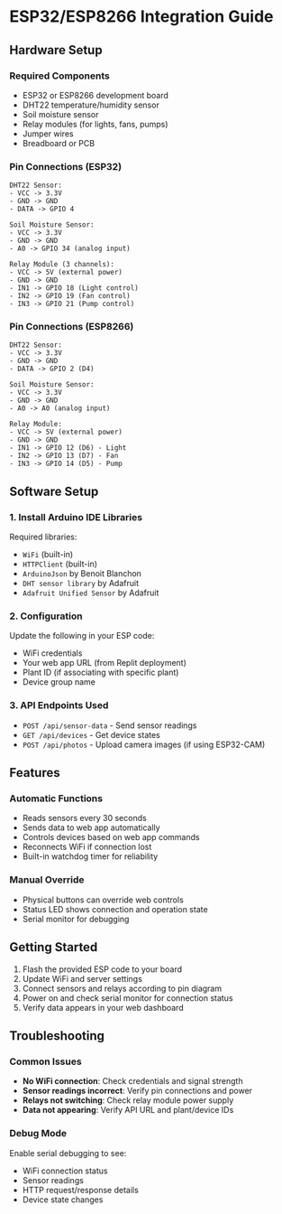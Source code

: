 # ESP32/ESP8266 Integration Guide

## Hardware Setup

### Required Components
- ESP32 or ESP8266 development board
- DHT22 temperature/humidity sensor
- Soil moisture sensor
- Relay modules (for lights, fans, pumps)
- Jumper wires
- Breadboard or PCB

### Pin Connections (ESP32)
```
DHT22 Sensor:
- VCC -> 3.3V
- GND -> GND  
- DATA -> GPIO 4

Soil Moisture Sensor:
- VCC -> 3.3V
- GND -> GND
- A0 -> GPIO 34 (analog input)

Relay Module (3 channels):
- VCC -> 5V (external power)
- GND -> GND
- IN1 -> GPIO 18 (Light control)
- IN2 -> GPIO 19 (Fan control) 
- IN3 -> GPIO 21 (Pump control)
```

### Pin Connections (ESP8266)
```
DHT22 Sensor:
- VCC -> 3.3V
- GND -> GND
- DATA -> GPIO 2 (D4)

Soil Moisture Sensor:
- VCC -> 3.3V
- GND -> GND
- A0 -> A0 (analog input)

Relay Module:
- VCC -> 5V (external power)
- GND -> GND
- IN1 -> GPIO 12 (D6) - Light
- IN2 -> GPIO 13 (D7) - Fan
- IN3 -> GPIO 14 (D5) - Pump
```

## Software Setup

### 1. Install Arduino IDE Libraries
Required libraries:
- `WiFi` (built-in)
- `HTTPClient` (built-in)
- `ArduinoJson` by Benoit Blanchon
- `DHT sensor library` by Adafruit
- `Adafruit Unified Sensor` by Adafruit

### 2. Configuration
Update the following in your ESP code:
- WiFi credentials
- Your web app URL (from Replit deployment)
- Plant ID (if associating with specific plant)
- Device group name

### 3. API Endpoints Used
- `POST /api/sensor-data` - Send sensor readings
- `GET /api/devices` - Get device states
- `POST /api/photos` - Upload camera images (if using ESP32-CAM)

## Features

### Automatic Functions
- Reads sensors every 30 seconds
- Sends data to web app automatically
- Controls devices based on web app commands
- Reconnects WiFi if connection lost
- Built-in watchdog timer for reliability

### Manual Override
- Physical buttons can override web controls
- Status LED shows connection and operation state
- Serial monitor for debugging

## Getting Started

1. Flash the provided ESP code to your board
2. Update WiFi and server settings
3. Connect sensors and relays according to pin diagram
4. Power on and check serial monitor for connection status
5. Verify data appears in your web dashboard

## Troubleshooting

### Common Issues
- **No WiFi connection**: Check credentials and signal strength
- **Sensor readings incorrect**: Verify pin connections and power
- **Relays not switching**: Check relay module power supply
- **Data not appearing**: Verify API URL and plant/device IDs

### Debug Mode
Enable serial debugging to see:
- WiFi connection status
- Sensor readings
- HTTP request/response details
- Device state changes